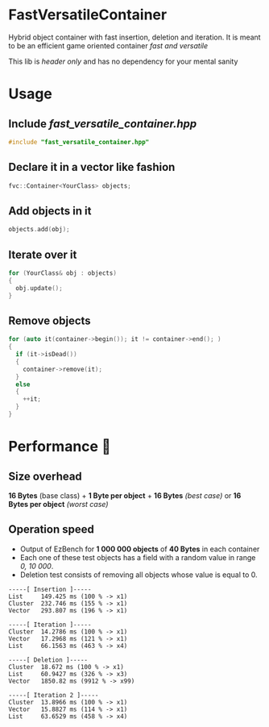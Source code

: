 # FastVersatileContainer

Hybrid object container with fast insertion, deletion and iteration. It is meant to be an efficient game oriented container *fast and versatile*

This lib is *header only* and has no dependency for your mental sanity

# Usage

## Include *fast_versatile_container.hpp*
```cpp
#include "fast_versatile_container.hpp"
```

## Declare it in a vector like fashion
```cpp
fvc::Container<YourClass> objects;
```

## Add objects in it
```cpp
objects.add(obj);
```

## Iterate over it

```cpp
for (YourClass& obj : objects)
{
  obj.update();
}
```

## Remove objects
```cpp
for (auto it(container->begin()); it != container->end(); ) 
{
  if (it->isDead())
  {
    container->remove(it);
  }
  else 
  {
    ++it;
  }
}
```

# Performance :rocket:

## Size overhead

**16 Bytes** (base class) + **1  Byte per object** + **16 Bytes** *(best case)* or **16 Bytes per object** *(worst case)*

## Operation speed

+ Output of EzBench for **1 000 000 objects** of **40 Bytes** in each container
+ Each one of these test objects has a field with a random value in range *0, 10 000*.
+ Deletion test consists of removing all objects whose value is equal to 0.

```
-----[ Insertion ]-----
List     149.425 ms (100 % -> x1)
Cluster  232.746 ms (155 % -> x1)
Vector   293.807 ms (196 % -> x1)

-----[ Iteration ]-----
Cluster  14.2786 ms (100 % -> x1)
Vector   17.2968 ms (121 % -> x1)
List     66.1563 ms (463 % -> x4)

-----[ Deletion ]-----
Cluster  18.672 ms (100 % -> x1)
List     60.9427 ms (326 % -> x3)
Vector   1850.82 ms (9912 % -> x99)

-----[ Iteration 2 ]-----
Cluster  13.8966 ms (100 % -> x1)
Vector   15.8827 ms (114 % -> x1)
List     63.6529 ms (458 % -> x4)
```         

